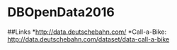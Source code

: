 # DBOpenData2016

##Links
*http://data.deutschebahn.com/
*Call-a-Bike: http://data.deutschebahn.com/dataset/data-call-a-bike
